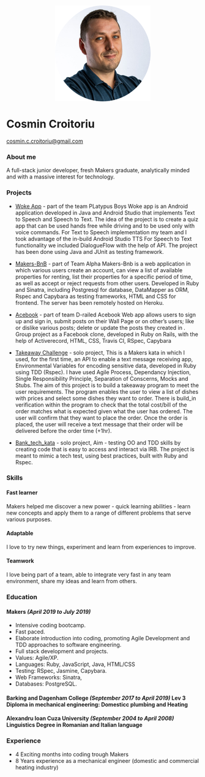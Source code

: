 <p align="center"><img src="./images/photo.png" alt="portrait" width="250"/></p>
     
# Cosmin Croitoriu


 [cosmin.c.croitoriu@gmail.com](mailto:cosmin.c.croitoriu@gmail.com) 
### About me
A full-stack junior developer, fresh Makers graduate, analytically minded and with a massive interest for technology.
### Projects
*  [Woke App](https://github.com/mondongos/woke-platypus) - part of the team PLatypus Boys Woke app is an Android application developed in Java and Android Studio that implements Text to Speech and Speech to Text. The idea of the project is to create a quiz app that can be used hands free while driving and to be used only with voice commands. For Text to Speech implementation my team and I took advantage of the in-build Android Studio TTS For Speech to Text functionality we included DialogueFlow with the help of API. The project has been done using Java and JUnit as testing framework.

*  [Makers-BnB](https://github.com/Cosmin-Croitoriu/Makers-Bnb) - part of Team Alpha Makers-Bnb is a web application in which various users create an account, can view a list of available properties for renting, list their properties for a specific period of time, as well as accept or reject requests from other users. Developed in Ruby and Sinatra, including Postgresql for database, DataMapper as ORM, Rspec and Capybara as testing frameworks, HTML and CSS for frontend. The server has been remotely hosted on Heroku.

*  [Acebook](https://github.com/marbuthnott/acebook-d-railed) - part of team D-railed Acebook Web app allows users to sign up and sign in, submit posts on their Wall Page or on other’s users; like or dislike various posts; delete or update the posts they created in . Group project as a Facebook clone, developed in Ruby on Rails, with the help of Activerecord, HTML, CSS, Travis CI, RSpec, Capybara

*  [Takeaway Challenge](https://github.com/Cosmin-Croitoriu/takeaway-challenge) - solo project, This is a Makers kata in which I used, for the first time, an API to enable a text message receiving app, Environmental Variables for encoding sensitive data, developed in Ruby using TDD (Rspec). I have used Agile Process, Dependancy Injection, Single Responsibility Principle, Separation of Conscerns, Mocks and Stubs. The aim of this project is to build a takeaway program to meet the user requirements. The program enables the user to view a list of dishes with prices and select some dishes they want to order. There is build_in verification within the program to check that the total cost/bill of the order matches what is expected given what the user has ordered. The user will confirm that they want to place the order. Once the order is placed, the user will receive a text message that their order will be delivered before the order time (+1hr).

*  [Bank_tech_kata](https://github.com/Cosmin-Croitoriu/bank_tech_kata) - solo project, Aim - testing OO and TDD skills by creating code that is easy to access and interact via IRB. The project is meant to mimic a tech test, using best practices, built with Ruby and Rspec.

### Skills
#### Fast learner
  Makers helped me discover a new power - quick learning abilities - learn new concepts and apply them to a range of different problems that serve various purposes.
#### Adaptable 
I love to try new things, experiment and learn from experiences to improve.
#### Teamwork 
I love being part of a team, able to integrate very fast in any team environment, share my ideas and learn from others.
### Education
 #### Makers *(April 2019 to July 2019)*
* Intensive coding bootcamp.
* Fast paced.
* Elaborate introduction into coding, promoting Agile Development and TDD approaches to software engineering.
* Full stack development and projects.
* Values: Agile/XP.
* Languages: Ruby, JavaScript, Java, HTML/CSS
* Testing: RSpec, Jasmine, Capybara.
* Web Frameworks: Sinatra,
* Databases: PostgreSQL.
 #### Barking and Dagenham College *(September 2017 to April 2019)* Lev 3 Diploma in mechanical engineering: Domesticc plumbing and Heating
 #### Alexandru Ioan Cuza University *(September 2004 to April 2008)*  Linguistics Degree in Romanian and Italian language
### Experience
* 4 Exciting months into coding trough Makers
* 8 Years experience as a mechanical engineer (domestic and commercial heating industry)
